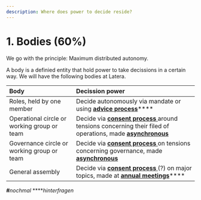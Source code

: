 ```yaml
---
description: Where does power to decide reside?
---
```


# 1. Bodies \(60%\)

We go with the principle: Maximum distributed autonomy.

A body is a definied entity that hold power to take decissions in a certain way. We will have the following bodies at Latera.

| Body | Decission power |
| :--- | :--- |
| Roles, held by one member | Decide autonomously via mandate or using [**advice process**](3.-instruments-which-democratic-means-do-we-use.md)\*\*\*\* |
| Operational circle or working group or team | Decide via [**consent process** ](3.-instruments-which-democratic-means-do-we-use.md)around tensions concerning their filed of operations, made [**asynchronous**](5.-place-where-do-we-come-together.md) |
| Governance circle or working group or team | Decide via [**consent process** ](3.-instruments-which-democratic-means-do-we-use.md)on tensions concerning governance, made [**asynchronous**](5.-place-where-do-we-come-together.md)  |
| General assembly | Decide via [**consent process** ](3.-instruments-which-democratic-means-do-we-use.md)\(?\) on major topics, made at [**annual meetings**](5.-place-where-do-we-come-together.md)\*\*\*\* |

**\#**_nochmal_ ****_hinterfragen_

